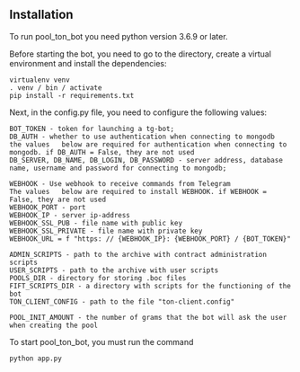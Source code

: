 ## Installation

To run pool_ton_bot you need python version 3.6.9 or later.

Before starting the bot, you need to go to the directory, create a virtual environment and install the dependencies:
```
virtualenv venv
. venv / bin / activate
pip install -r requirements.txt
```

Next, in the config.py file, you need to configure the following values:
```
BOT_TOKEN - token for launching a tg-bot;
DB_AUTH - whether to use authentication when connecting to mongodb
the values   below are required for authentication when connecting to mongodb. if DB_AUTH = False, they are not used
DB_SERVER, DB_NAME, DB_LOGIN, DB_PASSWORD - server address, database name, username and password for connecting to mongodb;

WEBHOOK - Use webhook to receive commands from Telegram
The values   below are required to install WEBHOOK. if WEBHOOK = False, they are not used
WEBHOOK_PORT - port
WEBHOOK_IP - server ip-address
WEBHOOK_SSL_PUB - file name with public key
WEBHOOK_SSL_PRIVATE - file name with private key
WEBHOOK_URL = f "https: // {WEBHOOK_IP}: {WEBHOOK_PORT} / {BOT_TOKEN}"

ADMIN_SCRIPTS - path to the archive with contract administration scripts
USER_SCRIPTS - path to the archive with user scripts
POOLS_DIR - directory for storing .boc files
FIFT_SCRIPTS_DIR - a directory with scripts for the functioning of the bot
TON_CLIENT_CONFIG - path to the file "ton-client.config"

POOL_INIT_AMOUNT - the number of grams that the bot will ask the user when creating the pool
```

To start pool_ton_bot, you must run the command
```
python app.py
```

